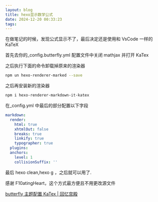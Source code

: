 ```yaml
---
layout: blog
title: hexo显示数学公式
date: 2024-12-20 00:33:23
tags:
---
```


在做笔记的时候，发现公式显示不了，最后决定还是使用和 VsCode 一样的 KaTeX

首先去你的_config.butterfly.yml 配置文件中关闭 mathjax 并打开 KaTex

之后执行下面的命令卸载掉原来的渲染器

```bash
npm un hexo-renderer-marked --save
```

之后再安装新的渲染器

```bash
npm i hexo-renderer-markdown-it-katex
```

在_config.yml 中最后的部分配置以下字段

```yml
markdown:
  render:
    html: true
    xhtmlOut: false
    breaks: true
    linkify: true
    typographer: true
  plugins:
  anchors:
    level: 1
    collisionSuffix: ''
```

最后 hexo clean,hexo g ，之后就可以用了.

感谢 F10atingHeart，这个方式最方便且不用更改源文件

[butterfly 主题配置 KaTex | 回忆宫殿](https://mralridge.github.io/2024/07/30/butterfly主题配置KaTex/index.html)
